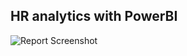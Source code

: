 ## HR analytics with PowerBI

![Report Screenshot](https://user-images.githubusercontent.com/91051383/211059816-e1571a5d-e200-49bc-aeac-5d552a9b89e8.png)
